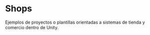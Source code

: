 # Shops

Ejemplos de proyectos o plantillas orientadas a sistemas de tienda y comercio dentro de Unity.
